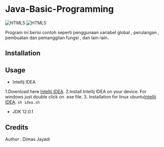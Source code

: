 # Java-Basic-Programming
<img alt="HTML5" src="https://img.shields.io/badge/-Java-brightgreen.svg?&style=for-the-badge&logo=java&logoColor=white"/> <img alt="HTML5" src="https://img.shields.io/badge/-Open%20Source-lightgrey.svg?&style=for-the-badge&logo=love&logoColor=white"/>

Program ini berisi contoh seperti penggunaan variabel global , perulangan , pembuatan dan pemanggilan fungsi , dan lain-lain.

## Installation

## Usage 
* Intellij IDEA

1.Download here [Intellij IDEA](https://www.jetbrains.com/idea/download/#section=windows).
2.Install Intellij IDEA on your device. For windows just double click on .exe file.
3. Installation for linux ubuntu[Intellij IDEA](https://www.jetbrains.com/idea/download/#section=linux).
```sh idea.sh```

* JDK 12.0.1

## Credits

Author : Dimas Jayadi
